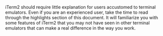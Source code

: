iTerm2 should require little explanation for users accustomed to terminal emulators. Even if you are an experienced user, take the time to read through the highlights section of this document. It will familiarize you with some features of iTerm2 that you may not have seen in other terminal emulators that can make a real difference in the way you work.
